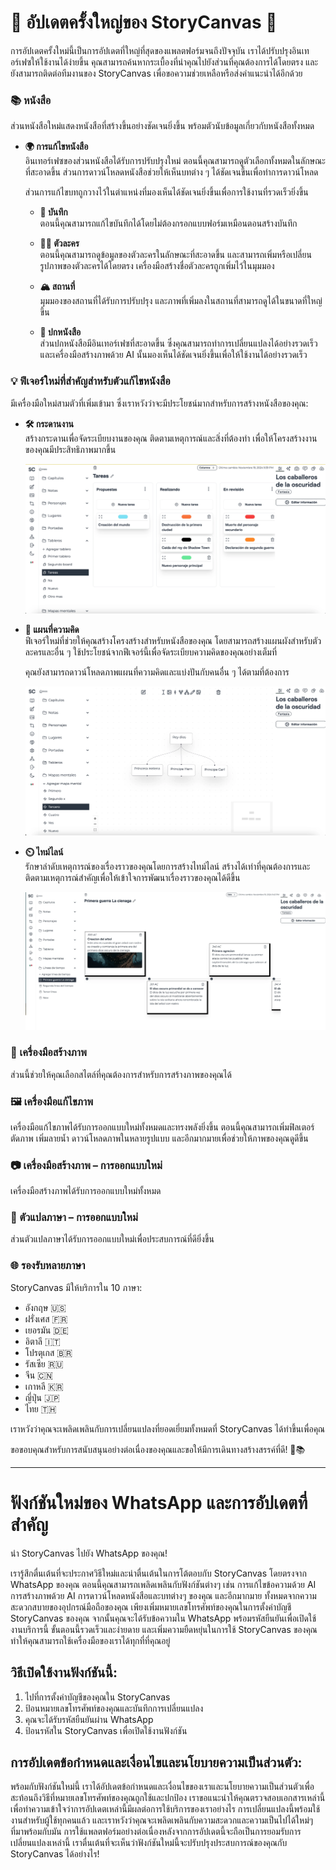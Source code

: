 # 🌟 อัปเดตครั้งใหญ่ของ StoryCanvas 🌟

การอัปเดตครั้งใหม่นี้เป็นการอัปเดตที่ใหญ่ที่สุดของแพลตฟอร์มจนถึงปัจจุบัน
เราได้ปรับปรุงอินเทอร์เฟซให้ใช้งานได้ง่ายขึ้น คุณสามารถค้นหากระเบื้องที่นำคุณไปยังส่วนที่คุณต้องการได้โดยตรง และยังสามารถติดต่อทีมงานของ StoryCanvas เพื่อขอความช่วยเหลือหรือส่งคำแนะนำได้อีกด้วย

### 📚 หนังสือ

ส่วนหนังสือใหม่แสดงหนังสือที่สร้างขึ้นอย่างชัดเจนยิ่งขึ้น พร้อมตัวนับข้อมูลเกี่ยวกับหนังสือทั้งหมด

- **🌍 การแก้ไขหนังสือ**  
  อินเทอร์เฟซของส่วนหนังสือได้รับการปรับปรุงใหม่ ตอนนี้คุณสามารถดูตัวเลือกทั้งหมดในลักษณะที่สะอาดขึ้น ส่วนการดาวน์โหลดหนังสือช่วยให้เห็นบทต่าง ๆ ได้ชัดเจนขึ้นเพื่อทำการดาวน์โหลด
  
  ส่วนการแก้ไขบทถูกวางไว้ในตำแหน่งที่มองเห็นได้ชัดเจนยิ่งขึ้นเพื่อการใช้งานที่รวดเร็วยิ่งขึ้น

  - **📑 บันทึก**  
    ตอนนี้คุณสามารถแก้ไขบันทึกได้โดยไม่ต้องกรอกแบบฟอร์มเหมือนตอนสร้างบันทึก

  - **👨‍🎨 ตัวละคร**  
    ตอนนี้คุณสามารถดูข้อมูลของตัวละครในลักษณะที่สะอาดขึ้น และสามารถเพิ่มหรือเปลี่ยนรูปภาพของตัวละครได้โดยตรง เครื่องมือสร้างชื่อตัวละครถูกเพิ่มไว้ในมุมมอง

  - **🏔️ สถานที่**  
    มุมมองของสถานที่ได้รับการปรับปรุง และภาพที่เพิ่มลงในสถานที่สามารถดูได้ในขนาดที่ใหญ่ขึ้น

  - **🎄 ปกหนังสือ**  
    ส่วนปกหนังสือมีอินเทอร์เฟซที่สะอาดขึ้น ซึ่งคุณสามารถทำการเปลี่ยนแปลงได้อย่างรวดเร็ว และเครื่องมือสร้างภาพด้วย AI นั้นมองเห็นได้ชัดเจนยิ่งขึ้นเพื่อให้ใช้งานได้อย่างรวดเร็ว

### 💡 ฟีเจอร์ใหม่ที่สำคัญสำหรับตัวแก้ไขหนังสือ
มีเครื่องมือใหม่สามตัวที่เพิ่มเข้ามา ซึ่งเราหวังว่าจะมีประโยชน์มากสำหรับการสร้างหนังสือของคุณ:

- **🛠️ กระดานงาน**  
  สร้างกระดานเพื่อจัดระเบียบงานของคุณ ติดตามเหตุการณ์และสิ่งที่ต้องทำ เพื่อให้โครงสร้างงานของคุณมีประสิทธิภาพมากขึ้น

  ![alt text](https://raw.githubusercontent.com/kimvex/storycanvas-blog-info/refs/heads/main/imgs/Imagen%20board.webp.webp)

- **🏰 แผนที่ความคิด**  
  ฟีเจอร์ใหม่ที่ช่วยให้คุณสร้างโครงสร้างสำหรับหนังสือของคุณ โดยสามารถสร้างแผนผังสำหรับตัวละครและอื่น ๆ ใช้ประโยชน์จากฟีเจอร์นี้เพื่อจัดระเบียบความคิดของคุณอย่างเต็มที่
  
  คุณยังสามารถดาวน์โหลดภาพแผนที่ความคิดและแบ่งปันกับคนอื่น ๆ ได้ตามที่ต้องการ

  ![alt text](https://raw.githubusercontent.com/kimvex/storycanvas-blog-info/refs/heads/main/imgs/Mapa%20mental.webp.webp)

- **⏲️ ไทม์ไลน์**  
  รักษาลำดับเหตุการณ์ของเรื่องราวของคุณโดยการสร้างไทม์ไลน์ สร้างได้เท่าที่คุณต้องการและติดตามเหตุการณ์สำคัญเพื่อให้เข้าใจการพัฒนาเรื่องราวของคุณได้ดีขึ้น

  ![alt text](https://raw.githubusercontent.com/kimvex/storycanvas-blog-info/refs/heads/main/imgs/timeline.webp.webp)

### 🌟 เครื่องมือสร้างภาพ
ส่วนนี้ช่วยให้คุณเลือกสไตล์ที่คุณต้องการสำหรับการสร้างภาพของคุณได้

### 🖼️ เครื่องมือแก้ไขภาพ
เครื่องมือแก้ไขภาพได้รับการออกแบบใหม่ทั้งหมดและทรงพลังยิ่งขึ้น ตอนนี้คุณสามารถเพิ่มฟิลเตอร์ ตัดภาพ เพิ่มลายน้ำ ดาวน์โหลดภาพในหลายรูปแบบ และอีกมากมายเพื่อช่วยให้ภาพของคุณดูดีขึ้น

### 📷 เครื่องมือสร้างภาพ – การออกแบบใหม่
เครื่องมือสร้างภาพได้รับการออกแบบใหม่ทั้งหมด

### 💬 ตัวแปลภาษา – การออกแบบใหม่
ส่วนตัวแปลภาษาได้รับการออกแบบใหม่เพื่อประสบการณ์ที่ดียิ่งขึ้น

### 🌐 รองรับหลายภาษา
StoryCanvas มีให้บริการใน 10 ภาษา:

- อังกฤษ 🇺🇸
- ฝรั่งเศส 🇫🇷
- เยอรมัน 🇩🇪
- อิตาลี 🇮🇹
- โปรตุเกส 🇧🇷
- รัสเซีย 🇷🇺
- จีน 🇨🇳
- เกาหลี 🇰🇷
- ญี่ปุ่น 🇯🇵
- ไทย 🇹🇭

เราหวังว่าคุณจะเพลิดเพลินกับการเปลี่ยนแปลงที่ยอดเยี่ยมทั้งหมดที่ StoryCanvas ได้ทำขึ้นเพื่อคุณ

ขอขอบคุณสำหรับการสนับสนุนอย่างต่อเนื่องของคุณและขอให้มีการเดินทางสร้างสรรค์ที่ดี! 🌱📚


---
# ฟังก์ชันใหม่ของ WhatsApp และการอัปเดตที่สำคัญ

นำ StoryCanvas ไปยัง WhatsApp ของคุณ!

เรารู้สึกตื่นเต้นที่จะประกาศวิธีใหม่และน่าตื่นเต้นในการโต้ตอบกับ StoryCanvas โดยตรงจาก WhatsApp ของคุณ ตอนนี้คุณสามารถเพลิดเพลินกับฟังก์ชันต่างๆ เช่น การแก้ไขข้อความด้วย AI การสร้างภาพด้วย AI การดาวน์โหลดหนังสือและบทต่างๆ ของคุณ และอีกมากมาย ทั้งหมดจากความสะดวกสบายของอุปกรณ์มือถือของคุณ เพียงเพิ่มหมายเลขโทรศัพท์ของคุณในการตั้งค่าบัญชี StoryCanvas ของคุณ จากนั้นคุณจะได้รับข้อความใน WhatsApp พร้อมรหัสยืนยันเพื่อเปิดใช้งานบริการนี้ ขั้นตอนนี้รวดเร็วและง่ายดาย และเพิ่มความยืดหยุ่นในการใช้ StoryCanvas ของคุณ ทำให้คุณสามารถใช้เครื่องมือของเราได้ทุกที่ที่คุณอยู่

## วิธีเปิดใช้งานฟังก์ชันนี้:

1. ไปที่การตั้งค่าบัญชีของคุณใน StoryCanvas
2. ป้อนหมายเลขโทรศัพท์ของคุณและบันทึกการเปลี่ยนแปลง
3. คุณจะได้รับรหัสยืนยันผ่าน WhatsApp
4. ป้อนรหัสใน StoryCanvas เพื่อเปิดใช้งานฟังก์ชัน

## การอัปเดตข้อกำหนดและเงื่อนไขและนโยบายความเป็นส่วนตัว:

พร้อมกับฟังก์ชันใหม่นี้ เราได้อัปเดตข้อกำหนดและเงื่อนไขของเราและนโยบายความเป็นส่วนตัวเพื่อสะท้อนถึงวิธีที่หมายเลขโทรศัพท์ของคุณถูกใช้และปกป้อง เราขอแนะนำให้คุณตรวจสอบเอกสารเหล่านี้เพื่อทำความเข้าใจว่าการอัปเดตเหล่านี้มีผลต่อการใช้บริการของเราอย่างไร การเปลี่ยนแปลงนี้พร้อมใช้งานสำหรับผู้ใช้ทุกคนแล้ว และเราหวังว่าคุณจะเพลิดเพลินกับความสะดวกและความเป็นไปได้ใหม่ๆ ที่มาพร้อมกับมัน การใช้แพลตฟอร์มอย่างต่อเนื่องหลังจากการอัปเดตนี้จะถือเป็นการยอมรับการเปลี่ยนแปลงเหล่านี้ เราตื่นเต้นที่จะเห็นว่าฟังก์ชันใหม่นี้จะปรับปรุงประสบการณ์ของคุณกับ StoryCanvas ได้อย่างไร!